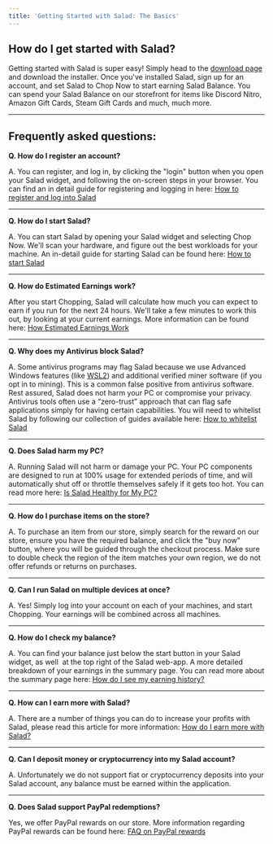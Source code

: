 ```yaml
---
title: 'Getting Started with Salad: The Basics'
---
```


## **How do I get started with Salad?**

Getting started with Salad is super easy! Simply head to the [download page](https://salad.com/download) and download
the installer. Once you've installed Salad, sign up for an account, and set Salad to Chop Now to start earning Salad
Balance. You can spend your Salad Balance on our storefront for items like Discord Nitro, Amazon Gift Cards, Steam Gift
Cards and much, much more.

---

## **Frequently asked questions:**

**Q. How do I register an account?**

A. You can register, and log in, by clicking the "login" button when you open your Salad widget, and following the
on-screen steps in your browser. You can find an in detail guide for registering and logging in here:
[How to register and log into Salad](/docs/Guides/Getting-Started/133-how-to-register-and-log-into-salad)

---

**Q. How do I start Salad?**

A. You can start Salad by opening your Salad widget and selecting Chop Now. We'll scan your hardware, and figure out the
best workloads for your machine. An in-detail guide for starting Salad can be found here:
[How to start Salad](/docs/Guides/Using-the-Salad-App/234-how-to-start-salad)

---

**Q. How do Estimated Earnings work?**

After you start Chopping, Salad will calculate how much you can expect to earn if you run for the next 24 hours. We'll
take a few minutes to work this out, by looking at your current earnings. More information can be found here:
[How Estimated Earnings Work](/docs/Guides/Using-the-Salad-App/225-how-predicted-earnings-works)

---

**Q. Why does my Antivirus block Salad?**

A. Some antivirus programs may flag Salad because we use Advanced Windows features (like
[WSL2](/docs/FAQ/Jobs/265-what-is-wsl)) and additional verified miner software (if you opt in to mining). This is a
common false positive from antivirus software. Rest assured, Salad does not harm your PC or compromise your privacy.
Antivirus tools often use a “zero-trust” approach that can flag safe applications simply for having certain
capabilities. You will need to whitelist Salad by following our collection of guides available here:
[How to whitelist Salad](/docs/Troubleshooting/Antivirus/)

---

**Q. Does Salad harm my PC?**

A. Running Salad will not harm or damage your PC. Your PC components are designed to run at 100% usage for extended
periods of time, and will automatically shut off or throttle themselves safely if it gets too hot. You can read more
here: [Is Salad Healthy for My PC?](/docs/FAQ/Salad-App/176-is-salad-healthy-for-my-pc-yes)

---

**Q. How do I purchase items on the store?**

A. To purchase an item from our store, simply search for the reward on our store, ensure you have the required balance,
and click the "buy now" button, where you will be guided through the checkout process. Make sure to double check the
region of the item matches your own region, we do not offer refunds or returns on purchases.

---

**Q. Can I run Salad on multiple devices at once?**

A. Yes! Simply log into your account on each of your machines, and start Chopping. Your earnings will be combined across
all machines.

---

**Q. How do I check my balance?**

A. You can find your balance just below the start button in your Salad widget, as well  at the top right of the Salad
web-app. A more detailed breakdown of your earnings in the summary page. You can read more about the summary page here:
[How do I see my earning history?](/docs/Guides/Using-the-Salad-App/129-how-to-see-your-earnings-history)

---

**Q. How can I earn more with Salad?**

A. There are a number of things you can do to increase your profits with Salad, please read this article for more
information: [How do I earn more with Salad?](/docs/FAQ/Jobs/62-how-can-i-earn-more-with-salad)

---

**Q. Can I deposit money or cryptocurrency into my Salad account?**

A. Unfortunately we do not support fiat or cryptocurrency deposits into your Salad account, any balance must be earned
within the application.

---

**Q. Does Salad support PayPal redemptions?**

Yes, we offer PayPal rewards on our store. More information regarding PayPal rewards can be found here:
[FAQ on PayPal rewards](/docs/Rewards/Redeeming-your-Rewards/612-how-to-redeem-paypal)

